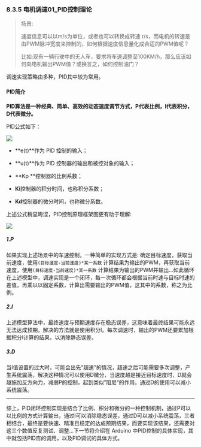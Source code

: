 ### 8.3.5 电机调速01\_PID控制理论

> 场景:
>
> 速度信息可以以m/s为单位，或者也可以转换成转速 r/s，而电机的转速是由PWM脉冲宽度来控制的，如何根据速度信息量化成合适的PWM值呢？
>
> 比如:现有一辆行驶中的无人车，要求将车速调整至100KM/h，那么应该如何向电机输出PWM值？或换言之，如何控制油门？

调速实现策略由多种，PID其中较为常用。

#### PID简介

**PID算法是一种经典、简单、高效的动态速度调节方式，P代表比例，I代表积分，D代表微分。**

PID公式如下：

![](/assets/PID公式.jpg)

* **e\(t\)**作为 PID 控制的输入；

* **u\(t\)**作为 PID 控制器的输出和被控对象的输入；

* **Kp **控制器的比例系数；

* **Ki**控制器的积分时间，也称积分系数；

* **Kd**控制器的微分时间，也称微分系数。

上述公式稍显晦涩，PID控制原理框架图更有助于理解:

![](/assets/PID控制.jpg)

##### 1.P

如果实现上述场景中的车速控制，一种简单的实现方式是: 确定目标速度，获取当前速度，使用`(目标速度-当前速度)*某一系数` 计算结果为输出的PWM，再获取当前速度，使用`(目标速度-当前速度)*某一系数` 计算结果为输出的PWM并输出...如此循环在上述模型中，调速实现是一个闭环，每一次循环都会根据当前时速与目标时速的差值，再乘以以固定系数，计算出需要输出的PWM值，这其中的系数，称之为比例。

##### 2.I

上述模型算法中，最终速度与预期速度存在稳态误差，这意味着最终结果可能永远无法达成预期，解决的方法就是使用积分I。每次调速时，输出的PWM还要累加根据积分I计算的结果，以消除静态误差。

##### 3.D

当I值设置的过大时，可能会出先"超速"的情况，超速之后可能需要多次调整，产生系统震荡，解决这种情况可以使用D微分，当速度越是接近目标速度时，D就会越施加反方向力，减弱P的控制，起到类似”阻尼“的作用。通过D的使用可以减小系统震荡。

---

综上，PID闭环控制实现是结合了比例、积分和微分的一种控制机制，通过P可以以比例的方式计算输出，通过I可以消除稳态误差，通过D可以减小系统震荡，三者相结合，最终是要快速、精准且稳定的达成预期结果，而要实现该结果，还需要对这三个数值反复测试、调整...下一节将介绍在 Arduino 中PID控制的具体实现，其中就包括PID库的调用，以及PID调试的具体方式。

